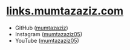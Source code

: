# [links.mumtazaziz.com](https://links.mumtazaziz.com)

- GitHub ([mumtazaziz](https://github.com/mumtazaziz))
- Instagram ([mumtazaziz05](https://www.instagram.com/mumtazaziz05))
- YouTube ([mumtazaziz05](https://www.youtube.com/@mumtazaziz05))
